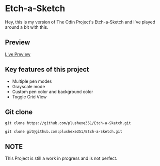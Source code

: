 # Etch-a-Sketch

Hey, this is my version of The Odin Project's Etch-a-Sketch
and I've played around a bit with this.

## Preview

[Live Preview](https://plushexe351.github.io/Etch-a-Sketch/)

## Key features of this project

- Multiple pen modes
- Grayscale mode
- Custom pen color and background color
- Toggle Grid View

## Git clone

`git clone https://github.com/plushexe351/Etch-a-Sketch.git`

`git clone git@github.com:plushexe351/Etch-a-Sketch.git`

## NOTE

This Project is still a work in progress and is not perfect.
